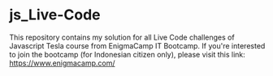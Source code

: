 # js_Live-Code

This repository contains my solution for all Live Code challenges of Javascript Tesla course from EnigmaCamp IT Bootcamp.
If you're interested to join the bootcamp (for Indonesian citizen only), please visit this link: https://www.enigmacamp.com/
